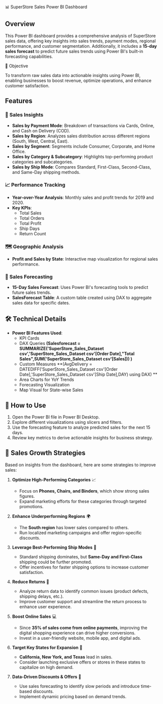 📊 SuperStore Sales Power BI Dashboard  

## Overview  
This Power BI dashboard provides a comprehensive analysis of SuperStore sales data, offering key insights into sales trends, payment modes, regional performance, and customer segmentation. Additionally, it includes a **15-day sales forecast** to predict future sales trends using Power BI's built-in forecasting capabilities.  

🎯 Objective

To transform raw sales data into actionable insights using Power BI, enabling businesses to boost revenue, optimize operations, and enhance customer satisfaction.

## Features  

### 📌 Sales Insights  
- **Sales by Payment Mode**: Breakdown of transactions via Cards, Online, and Cash on Delivery (COD).  
- **Sales by Region**: Analyzes sales distribution across different regions (South, West, Central, East).  
- **Sales by Segment**: Segments include Consumer, Corporate, and Home Office.  
- **Sales by Category & Subcategory**: Highlights top-performing product categories and subcategories.  
- **Sales by Ship Mode**: Compares Standard, First-Class, Second-Class, and Same-Day shipping methods.  

### 📈 Performance Tracking  
- **Year-over-Year Analysis**: Monthly sales and profit trends for 2019 and 2020.  
- **Key KPIs**:  
  - Total Sales  
  - Total Orders  
  - Total Profit  
  - Ship Days  
  - Return Count  

### 🗺️ Geographic Analysis  
- **Profit and Sales by State**: Interactive map visualization for regional sales performance.  

### 🔮 Sales Forecasting  
- **15-Day Sales Forecast**: Uses Power BI's forecasting tools to predict future sales trends.  
- **SalesForecast Table**: A custom table created using DAX to aggregate sales data for specific dates.  

## 🛠 Technical Details  
- **Power BI Features Used**:  
  - KPI Cards  
  - DAX Queries **(Salesforecast = SUMMARIZE('SuperStore_Sales_Dataset csv','SuperStore_Sales_Dataset csv'[Order Date],"Total Sales",SUM('SuperStore_Sales_Dataset csv'[Sales])) )**
  - Custom Measures **(AvgDelivery = DATEDIFF('SuperStore_Sales_Dataset csv'[Order Date],'SuperStore_Sales_Dataset csv'[Ship Date],DAY) using DAX)  **
  - Area Charts for YoY Trends  
  - Forecasting Visualization  
  - Map Visual for State-wise Sales  

## 📌 How to Use  

1. Open the Power BI file in Power BI Desktop.  
2. Explore different visualizations using slicers and filters.  
3. Use the forecasting feature to analyze predicted sales for the next 15 days.  
4. Review key metrics to derive actionable insights for business strategy.  

## 🚀 Sales Growth Strategies 

Based on insights from the dashboard, here are some strategies to improve sales:  

1. **Optimize High-Performing Categories** 📈  
   - Focus on **Phones, Chairs, and Binders**, which show strong sales figures.  
   - Expand marketing efforts for these categories through targeted promotions.  

2. **Enhance Underperforming Regions** 🌍  
   - The **South region** has lower sales compared to others.  
   - Run localized marketing campaigns and offer region-specific discounts.  

3. **Leverage Best-Performing Ship Modes** 🚚  
   - Standard shipping dominates, but **Same-Day and First-Class** shipping could be further promoted.  
   - Offer incentives for faster shipping options to increase customer satisfaction.  

4. **Reduce Returns** 🔄  
   - Analyze return data to identify common issues (product defects, shipping delays, etc.).  
   - Improve customer support and streamline the return process to enhance user experience.  

5. **Boost Online Sales** 💻  
   - Since **35% of sales come from online payments**, improving the digital shopping experience can drive higher conversions.  
   - Invest in a user-friendly website, mobile app, and digital ads.  

6. **Target Key States for Expansion** 🏢  
   - **California, New York, and Texas** lead in sales.  
   - Consider launching exclusive offers or stores in these states to capitalize on high demand.  

7. **Data-Driven Discounts & Offers** 🎯  
   - Use sales forecasting to identify slow periods and introduce time-based discounts.  
   - Implement dynamic pricing based on demand trends.  
